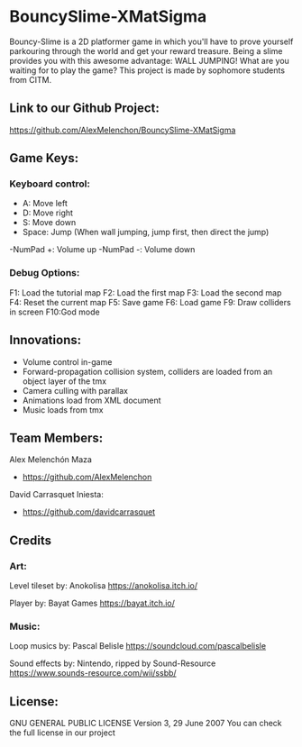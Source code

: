 # BouncySlime-XMatSigma
Bouncy-Slime is a 2D platformer game in which you'll have to prove yourself parkouring through the world and get your reward treasure.
Being a slime provides you with this awesome advantage: WALL JUMPING! What are you waiting for to play the game?
This project is made by sophomore students from CITM.


## Link to our Github Project:
https://github.com/AlexMelenchon/BouncySlime-XMatSigma


## Game Keys:

### Keyboard control:

- A: Move left
- D: Move right
- S: Move down
- Space: Jump (When wall jumping, jump first, then direct the jump)
          
-NumPad +: Volume up
-NumPad -: Volume down

### Debug Options:

F1: Load the tutorial map
F2: Load the first map
F3: Load the second map
F4: Reset the current map
F5: Save game
F6: Load game
F9: Draw colliders in screen
F10:God mode

## Innovations:
- Volume control in-game
- Forward-propagation collision system, colliders are loaded from an object layer of the tmx
- Camera culling with parallax
- Animations load from XML document
- Music loads from tmx


## Team Members:

Alex Melenchón Maza
 - https://github.com/AlexMelenchon

David Carrasquet Iniesta: 
 - https://github.com/davidcarrasquet

## Credits

### Art:

 Level tileset by: Anokolisa
 https://anokolisa.itch.io/

 Player by: Bayat Games
 https://bayat.itch.io/

### Music:
 Loop musics by: Pascal Belisle
 https://soundcloud.com/pascalbelisle
 
 Sound effects by: Nintendo, ripped by Sound-Resource
 https://www.sounds-resource.com/wii/ssbb/

## License:
GNU GENERAL PUBLIC LICENSE Version 3, 29 June 2007
You can check the full license in our project


